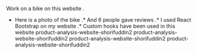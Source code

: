 Work on a bike on this website .
* Here is a photo of the bike 
.* And 6 people gave reviews 
.* I used React Bootstrap on my website 
.* Custom hooks have been used in this website
product-analysis-website-shorifuddin2  product-analysis-website-shorifuddin2 product-analysis-website-shorifuddin2 product-analysis-website-shorifuddin2